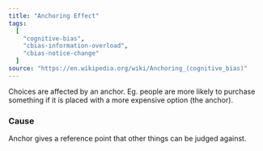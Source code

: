 ```yaml
---
title: "Anchoring Effect"
tags:
  [
    "cognitive-bias",
    "cbias-information-overload",
    "cbias-notice-change"
  ]
source: "https://en.wikipedia.org/wiki/Anchoring_(cognitive_bias)"
---
```


Choices are affected by an anchor. Eg. people are more likely to purchase something if it is placed with a more expensive option (the anchor).

### Cause

Anchor gives a reference point that other things can be judged against.
